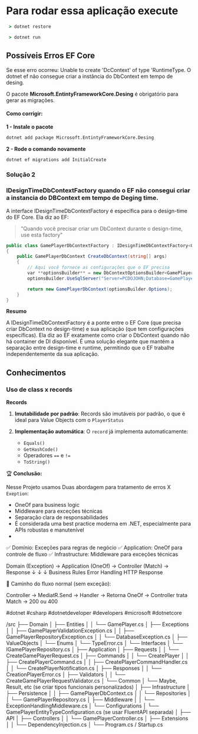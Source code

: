 # Para rodar essa aplicação execute

```cmd
 > dotnet restore
```
```cmd
 > dotnet run
```

## Possíveis Erros EF Core


Se esse erro ocorreu: Unable to create 'DcContext' of type 'RuntimeType.
O dotnet ef não consegue criar a instância do DbContext em tempo de desing.


O pacote **Microsoft.EntintyFrameworkCore.Desing** é obrigatório para gerar as migrações.

#### Como corrigir:

**1 - Instale o pacote**

```sh
dotnet add package Microsoft.EntintyFrameworkCore.Desing
```

**2 - Rode o comando novamente**

```sh
dotnet ef migrations add InitialCreate
```

### Solução 2

### IDesignTimeDbContextFactory quando o EF não consegui criar a instancia do DBContext em tempo de Deging time. 

A interface IDesignTimeDbContextFactory<T> é específica para o design-time do EF Core. Ela diz ao EF:

> "Quando você precisar criar um DbContext durante o design-time, use esta factory"

```cs
public class GamePlayerDbContextFactory : IDesignTimeDbContextFactory<GamePlayerDbContext>
{
    public GamePlayerDbContext CreateDbContext(string[] args)
    {
        // Aqui você fornece as configurações que o EF precisa
        var **optionsBuilder** = new DbContextOptionsBuilder<GamePlayerDbContext>();
        optionsBuilder.UseSqlServer("Server=PCDOJOHN;Database=GamePlayer;...");

        return new GamePlayerDbContext(optionsBuilder.Options);
    }
}
```
**Resumo**

A IDesignTimeDbContextFactory é a ponte entre o EF Core (que precisa criar DbContext no design-time) e sua aplicação (que tem configurações específicas). Ela diz ao EF exatamente como criar o DbContext quando não há container de DI disponível.
É uma solução elegante que mantém a separação entre design-time e runtime, permitindo que o EF trabalhe independentemente da sua aplicação.

##  Conhecimentos

### Uso de class x records

**Records** 

1. **Imutabilidade por padrão**: Records são imutáveis por padrão, o que é ideal para Value Objects com o `PlayerStatus`
2. **Implementação automática**: O `record` já implementa automaticamente:

    - `Equals()`
    - `GetHashCode()`
    -  Operadores `==` e `!=`
    - `ToString()`


🏆 **Conclusão:**

Nesse Projeto usamos Duas abordagem para tratamento de erros X `Exeption`: 

- OneOf para business logic
- Middleware para exceções técnicas
- Separação clara de responsabilidades
- É considerada uma best practice moderna em .NET, especialmente para APIs robustas e   manutenível
- 
✅ Domínio: Exceções para regras de negócio
✅ Application: OneOf para controle de fluxo
✅ Infrastructure: Middleware para exceções técnicas


Domain (Exception) →  Application (OneOf) → Controller (Match) → Response
        ↓                    ↓                       ↓
   Business Rules       Error Handling            HTTP Response

🧭 Caminho do fluxo normal (sem exceção):

Controller → MediatR.Send → Handler → Retorna OneOf → Controller trata Match → 200 ou 400

#dotnet #csharp #dotnetdeveloper #developers #microsoft  #dotnetcore 



/src
 ├── Domain
 │   ├── Entities
 │   │   └── GamePlayer.cs
 │   ├── Exceptions
 │   │   ├── GamePlayerValidationException.cs
 │   │   ├── GamePlayerRepositoryException.cs
 │   │   └── DatabaseException.cs
 │   ├── ValueObjects
 │   └── Enums
 │       └── TypeError.cs
 │   └── Interfaces
 │       └── IGamePlayerRepository.cs
 │
 ├── Application
 │   ├── Requests
 │   │   └── CreateGamePlayerRequest.cs
 │   ├── Commands
 │   │   └── CreatePlayer
 │   │        ├── CreatePlayerCommand.cs
 │   │        ├── CreatePlayerCommandHandler.cs
 │   │        └── CreatePlayerNotification.cs
 │   ├── Responses
 │   │   └── CreationPlayerError.cs
 │   ├── Validators
 │   │   └── CreateGamePlayerRequestValidator.cs
 │   └── Common
 │       └── Maybe, Result, etc (se criar tipos funcionais personalizados)
 │
 ├── Infrastructure
 │   ├── Persistence
 │   │   ├── GamePlayerDbContext.cs
 │   │   └── Repositories
 │   │       └── GamePlayerRepository.cs
 │   ├── Middleware
 │   │   └── ExceptionHandlingMiddleware.cs
 │   └── Configurations
 │       └── GamePlayerEntityTypeConfiguration.cs (se usar FluentAPI separada)
 │
 ├── API
 │   ├── Controllers
 │   │   └── GamePlayerController.cs
 │   ├── Extensions
 │   │   └── DependencyInjection.cs
 │   └── Program.cs / Startup.cs
